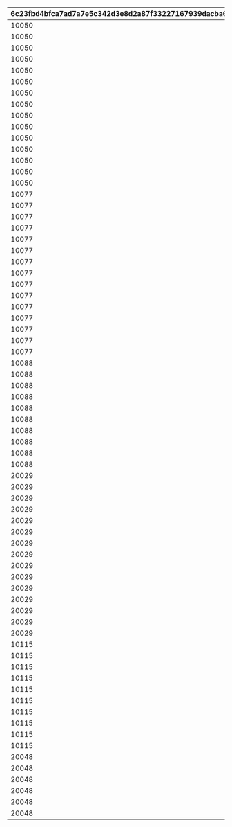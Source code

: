 |6c23fbd4bfca7ad7a7e5c342d3e8d2a87f33227167939dacba6e8be534d96542|9bec60fe999c6c3adf070635ea8cd445817d3a7a9f16564ba796f10e8fc58371|3e1780248c9b1eeaf7fda8e7d7aed49357db7101b4cdabc0b10b5c2212dbf7d6|6544bd4a5d43620bcaff50c35d111187975b6cc1ba01272c30407d1556ea4780|9e46a6a5bf6db9ba3adc90f2d378a444b9cf9b6e7d9f6d15bf91e99fe2a7c8ac|ddd0ba289082868598fbe87e657325b6f55051fd511ca31237a6c52f2eae7b2c|d2959cf52f3785bc32f94a65417364752d5c8fa02cb33208b89bc8177c59746a|617629b8b09c103e1268b7dc0afaf654a71704decfc246b94ff029fbc06d2985|3c9f1267753508bff7bc4654e3797320ec52e0c508e998eca0310b3cf6e5d164|4285e94f670f449f929b79cff0e505ad78cd483c58b21489224e5971f67cc432|595f209cdd58c6c23a80a524422d50293ed6b9382ed17de79b00ae5dce7bfd58|8028c98d6e39ad0605ee244e245928224fcf0330828dd9cc66425317fcaf2d2c|58a33c14221b9ae237c98ce8424974ea4f5c93376859ab344e8ebf23c8b1d661|3d235e97e1c3739d459466c05b5a1f5e3343fa808110fc10abf9640f46903f1c|
| --- | --- | --- | --- | --- | --- | --- | --- | --- | --- | --- | --- | --- | --- |
|10050|-30|0|0|0|1.7|10|100000|0|0|2|1005001|30|1.5|
|10050|25|0.03|10050101|-40|1.7|0|100000|0|1|1|1005001|-17|1.5|
|10050|-47|0|0|-23|1.7|10|100000|0|0|3|1005001|-32|1.5|
|10050|-30|0|0|0|1.7|10|100000|0|0|2|1005002|30|1.5|
|10050|25|0.03|10050201|-40|1.7|0|100000|0|1|1|1005002|-17|1.5|
|10050|-47|0|0|-23|1.7|10|100000|0|0|3|1005002|-32|1.5|
|10050|-30|0|0|0|1.7|10|100000|0|0|2|1005003|30|1.5|
|10050|25|0.03|10050301|-40|1.7|0|100000|0|1|1|1005003|-17|1.5|
|10050|-47|0|0|-23|1.7|10|100000|0|0|3|1005003|-32|1.5|
|10050|-30|0|0|0|1.7|10|100000|0|0|2|1005004|30|1.5|
|10050|25|0.03|10050401|-40|1.7|0|100000|0|1|1|1005004|-17|1.5|
|10050|-47|0|0|-23|1.7|10|100000|0|0|3|1005004|-32|1.5|
|10050|-30|0|0|0|1.7|10|100000|0|0|2|1005005|30|1.5|
|10050|25|0.03|0|-40|1.7|0|100000|0|1|1|1005005|-17|1.5|
|10050|-47|0|0|-23|1.7|10|100000|0|0|3|1005005|-32|1.5|
|10077|-30|0|0|0|1.7|10|100000|0|0|2|1007701|30|1.5|
|10077|25|0.03|10077101|-40|1.7|0|100000|0|1|1|1007701|-17|1.5|
|10077|-47|0|0|-23|1.7|10|100000|0|0|3|1007701|-32|1.5|
|10077|-30|0|0|0|1.7|10|100000|0|0|2|1007702|30|1.5|
|10077|25|0.03|10077201|-40|1.7|0|100000|0|1|1|1007702|-17|1.5|
|10077|-47|0|0|-23|1.7|10|100000|0|0|3|1007702|-32|1.5|
|10077|-30|0|0|0|1.7|10|100000|0|0|2|1007703|30|1.5|
|10077|25|0.03|10077301|-40|1.7|0|100000|0|1|1|1007703|-17|1.5|
|10077|-47|0|0|-23|1.7|10|100000|0|0|3|1007703|-32|1.5|
|10077|-30|0|0|0|1.7|10|100000|0|0|2|1007704|30|1.5|
|10077|25|0.03|10077401|-40|1.7|0|100000|0|1|1|1007704|-17|1.5|
|10077|-47|0|0|-23|1.7|10|100000|0|0|3|1007704|-32|1.5|
|10077|-30|0|0|0|1.7|10|100000|0|0|2|1007705|30|1.5|
|10077|25|0.03|0|-40|1.7|0|100000|0|1|1|1007705|-17|1.5|
|10077|-47|0|0|-23|1.7|10|100000|0|0|3|1007705|-32|1.5|
|10088|-25|0.03|10088101|-50|0.84|10|100000|0|1|1|1008801|-13|0.92|
|10088|-25|0|0|-50|0.7|0|100000|0|0|2|1008801|13|0.8|
|10088|-25|0.03|10088201|-50|0.84|10|100000|0|1|1|1008802|-13|0.92|
|10088|-25|0|0|-50|0.7|0|100000|0|0|2|1008802|13|0.8|
|10088|-25|0.03|10088301|-50|0.84|10|100000|0|1|1|1008803|-13|0.92|
|10088|-25|0|0|-50|0.7|0|100000|0|0|2|1008803|13|0.8|
|10088|-30|0.03|10088401|-50|0.7|10|100000|0|1|1|1008804|-17|0.92|
|10088|-30|0|0|-50|0.6|0|100000|0|0|2|1008804|30|0.8|
|10088|-30|0.03|0|-50|0.7|10|100000|0|1|1|1008805|-17|0.92|
|10088|-30|0|0|-50|0.6|0|100000|0|0|2|1008805|30|0.8|
|20029|-30|0|0|0|1.7|10|100000|0|0|2|2002901|30|1.5|
|20029|25|0.03|20029101|-40|1.7|0|100000|0|1|1|2002901|-17|1.5|
|20029|-47|0|0|-23|1.7|10|100000|0|0|3|2002901|-32|1.5|
|20029|-30|0|0|0|1.7|10|100000|0|0|2|2002902|30|1.5|
|20029|25|0.03|0|-40|1.7|0|100000|0|1|1|2002902|-17|1.5|
|20029|-47|0|0|-23|1.7|10|100000|0|0|3|2002902|-32|1.5|
|20029|-30|0|0|0|1.7|10|100000|0|0|2|2002903|30|1.5|
|20029|25|0.03|0|-40|1.7|0|100000|0|1|1|2002903|-17|1.5|
|20029|-47|0|0|-23|1.7|10|100000|0|0|3|2002903|-32|1.5|
|20029|-30|0|0|0|1.7|10|100000|0|0|2|2002904|30|1.5|
|20029|25|0.03|0|-40|1.7|0|100000|0|1|1|2002904|-17|1.5|
|20029|-47|0|0|-23|1.7|10|100000|0|0|3|2002904|-32|1.5|
|20029|-30|0|0|0|1.7|10|100000|0|0|2|2002905|30|1.5|
|20029|25|0.03|0|-40|1.7|0|100000|0|1|1|2002905|-17|1.5|
|20029|-47|0|0|-23|1.7|10|100000|0|0|3|2002905|-32|1.5|
|10115|-25|0.03|10115101|-50|0.84|10|100000|0|1|1|1011501|-13|0.92|
|10115|-25|0|0|-50|0.7|0|100000|0|0|2|1011501|13|0.8|
|10115|-25|0.03|10115201|-50|0.84|10|100000|0|1|1|1011502|-13|0.92|
|10115|-25|0|0|-50|0.7|0|100000|0|0|2|1011502|13|0.8|
|10115|-25|0.03|10115301|-50|0.84|10|100000|0|1|1|1011503|-13|0.92|
|10115|-25|0|0|-50|0.7|0|100000|0|0|2|1011503|13|0.8|
|10115|-30|0.03|10115401|-50|0.7|10|100000|0|1|1|1011504|-17|0.92|
|10115|-30|0|0|-50|0.6|0|100000|0|0|2|1011504|30|0.8|
|10115|-30|0.03|0|-50|0.7|10|100000|0|1|1|1011505|-17|0.92|
|10115|-30|0|0|-50|0.6|0|100000|0|0|2|1011505|30|0.8|
|20048|-25|0.03|0|-50|0.84|10|100000|0|1|1|2004801|-13|0.92|
|20048|-25|0|0|-50|0.7|0|100000|0|0|2|2004801|13|0.8|
|20048|-25|0.03|0|-50|0.84|10|100000|0|1|1|2004802|-13|0.92|
|20048|-25|0|0|-50|0.7|0|100000|0|0|2|2004802|13|0.8|
|20048|-25|0.03|0|-50|0.84|10|100000|0|1|1|2004803|-13|0.92|
|20048|-25|0|0|-50|0.7|0|100000|0|0|2|2004803|13|0.8|